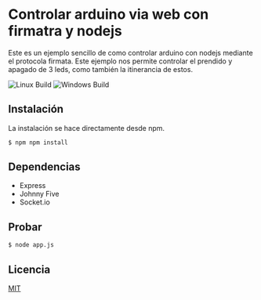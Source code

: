 # Controlar arduino via web con firmatra y nodejs

Este es un ejemplo sencillo de como controlar arduino con nodejs mediante el protocola firmata.
Este ejemplo nos permite controlar el prendido y apagado de 3 leds, como también la itinerancia de estos. 

![Linux Build][travis-image]
![Windows Build][appveyor-image]

## Instalación

La instalación se hace directamente desde npm.

```bash
$ npm npm install
```

## Dependencias

* Express
* Johnny Five
* Socket.io

## Probar

```bash
$ node app.js
```

## Licencia

[MIT](LICENSE)

[travis-image]: https://img.shields.io/travis/expressjs/express/master.svg?label=linux
[appveyor-image]: https://img.shields.io/appveyor/ci/dougwilson/express/master.svg?label=windows